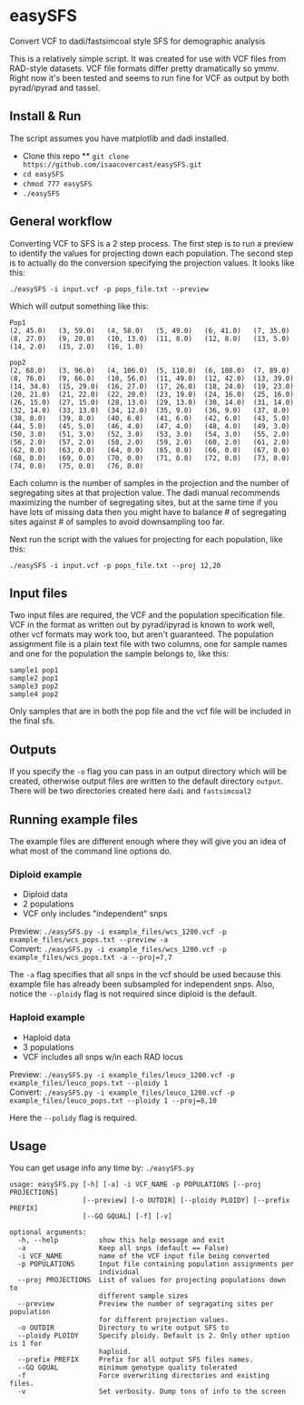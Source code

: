 # easySFS
Convert VCF to dadi/fastsimcoal style SFS for demographic analysis

This is a relatively simple script. It was created for use with VCF files from RAD-style datasets. VCF file formats differ pretty dramatically so ymmv. Right now it's been tested and seems to run fine for VCF as output by both pyrad/ipyrad and tassel. 

## Install & Run
The script assumes you have matplotlib and dadi installed.
* Clone this repo
** `git clone https://github.com/isaacovercast/easySFS.git`
* `cd easySFS`
* `chmod 777 easySFS`
* `./easySFS`

## General workflow
Converting VCF to SFS is a 2 step process. The first step is to run a preview to identify the values for projecting down each population. The second step is to actually do the conversion specifying the projection values. It looks like this:

`./easySFS -i input.vcf -p pops_file.txt --preview`

Which will output something like this:
```
Pop1
(2, 45.0)   (3, 59.0)   (4, 58.0)   (5, 49.0)   (6, 41.0)   (7, 35.0)   (8, 27.0)   (9, 20.0)   (10, 13.0)  (11, 8.0)   (12, 8.0)   (13, 5.0)   (14, 2.0)   (15, 2.0)   (16, 1.0)   

pop2
(2, 68.0)   (3, 96.0)   (4, 106.0)  (5, 110.0)  (6, 108.0)  (7, 89.0)   (8, 76.0)   (9, 66.0)   (10, 56.0)  (11, 49.0)  (12, 42.0)  (13, 39.0)  (14, 34.0)  (15, 29.0)  (16, 27.0)  (17, 26.0)  (18, 24.0)  (19, 23.0)  (20, 21.0)  (21, 22.0)  (22, 20.0)  (23, 19.0)  (24, 16.0)  (25, 16.0)  (26, 15.0)  (27, 15.0)  (28, 13.0)  (29, 13.0)  (30, 14.0)  (31, 14.0)  (32, 14.0)  (33, 13.0)  (34, 12.0)  (35, 9.0)   (36, 9.0)   (37, 8.0)   (38, 8.0)   (39, 8.0)   (40, 6.0)   (41, 6.0)   (42, 6.0)   (43, 5.0)   (44, 5.0)   (45, 5.0)   (46, 4.0)   (47, 4.0)   (48, 4.0)   (49, 3.0)   (50, 3.0)   (51, 3.0)   (52, 3.0)   (53, 3.0)   (54, 3.0)   (55, 2.0)   (56, 2.0)   (57, 2.0)   (58, 2.0)   (59, 2.0)   (60, 2.0)   (61, 2.0)   (62, 0.0)   (63, 0.0)   (64, 0.0)   (65, 0.0)   (66, 0.0)   (67, 0.0)   (68, 0.0)   (69, 0.0)   (70, 0.0)   (71, 0.0)   (72, 0.0)   (73, 0.0)   (74, 0.0)   (75, 0.0)   (76, 0.0)
```
Each column is the number of samples in the projection and the number of segregating sites at that projection value.
The dadi manual recommends maximizing the number of segregating sites, but at the same time if you have lots of missing data then you might have to balance # of segregating sites against # of samples to avoid downsampling too far.

Next run the script with the values for projecting for each population, like this:

`./easySFS -i input.vcf -p pops_file.txt --proj 12,20`

## Input files
Two input files are required, the VCF and the population specification file. VCF in the format as written out by pyrad/ipyrad is known to work well, other vcf formats may work too, but aren't guaranteed. The population assignment file is a plain text file with two columns, one for sample names and one for the population the sample belongs to, like this:

```
sample1 pop1
sample2 pop1
sample3 pop2
sample4 pop2
```

Only samples that are in both the pop file and the vcf file will be included in the final sfs.
## Outputs
If you specify the `-o` flag you can pass in an output directory which will be created, otherwise output files are written to the default directory `output`. There will be two directories created here `dadi` and `fastsimcoal2`

## Running example files
The example files are different enough where they will give you an idea of what most of the command line options do.

### Diploid example
* Diploid data
* 2 populations
* VCF only includes "independent" snps

Preview: `./easySFS.py -i example_files/wcs_1200.vcf -p example_files/wcs_pops.txt --preview -a`<br>
Convert: `./easySFS.py -i example_files/wcs_1200.vcf -p example_files/wcs_pops.txt -a --proj=7,7`

The `-a` flag specifies that all snps in the vcf should be used because this example file has already been subsampled for independent snps. Also, notice the `--ploidy` flag is not required since diploid is the default.

### Haploid example
* Haploid data
* 3 populations
* VCF includes all snps w/in each RAD locus

Preview: `./easySFS.py -i example_files/leuco_1200.vcf -p example_files/leuco_pops.txt --ploidy 1`<br>
Convert: `./easySFS.py -i example_files/leuco_1200.vcf -p example_files/leuco_pops.txt --ploidy 1 --proj=8,10`

Here the `--polidy` flag is required.
## Usage
You can get usage info any time by: `./easySFS.py`
```
usage: easySFS.py [-h] [-a] -i VCF_NAME -p POPULATIONS [--proj PROJECTIONS]
                  [--preview] [-o OUTDIR] [--ploidy PLOIDY] [--prefix PREFIX]
                  [--GQ GQUAL] [-f] [-v]

optional arguments:
  -h, --help          show this help message and exit
  -a                  Keep all snps (default == False)
  -i VCF_NAME         name of the VCF input file being converted
  -p POPULATIONS      Input file containing population assignments per
                      individual
  --proj PROJECTIONS  List of values for projecting populations down to
                      different sample sizes
  --preview           Preview the number of segragating sites per population
                      for different projection values.
  -o OUTDIR           Directory to write output SFS to
  --ploidy PLOIDY     Specify ploidy. Default is 2. Only other option is 1 for
                      haploid.
  --prefix PREFIX     Prefix for all output SFS files names.
  --GQ GQUAL          minimum genotype quality tolerated
  -f                  Force overwriting directories and existing files.
  -v                  Set verbosity. Dump tons of info to the screen
```
